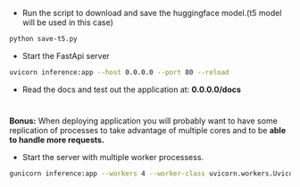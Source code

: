 - Run the script to download and save the huggingface model.(t5 model will be used in this case)

```bash
python save-t5.py
```

- Start the FastApi server

```bash
uvicorn inference:app --host 0.0.0.0 --port 80 --reload
```

- Read the docs and test out the application at: **0.0.0.0/docs**

#

**Bonus:**
When deploying application you will probably want to have some replication of processes to take advantage of multiple cores and to be **able to handle more requests.**

- Start the server with multiple worker processess.

```bash
gunicorn inference:app --workers 4 --worker-class uvicorn.workers.UvicornWorker --bind 0.0.0.0:80
```

